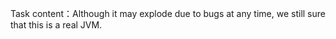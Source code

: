 Task content：Although it may explode due to bugs at any time, we still sure that this is a real JVM.
